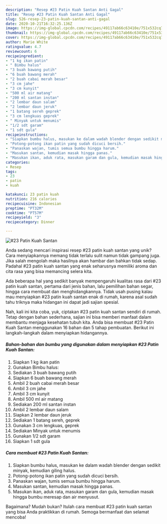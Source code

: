 ```yaml
---
description: "Resep #23 Patin Kuah Santan Anti Gagal"
title: "Resep #23 Patin Kuah Santan Anti Gagal"
slug: 526-resep-23-patin-kuah-santan-anti-gagal
date: 2020-10-21T16:32:25.136Z
image: https://img-global.cpcdn.com/recipes/49117ab66c63410e/751x532cq70/23-patin-kuah-santan-foto-resep-utama.jpg
thumbnail: https://img-global.cpcdn.com/recipes/49117ab66c63410e/751x532cq70/23-patin-kuah-santan-foto-resep-utama.jpg
cover: https://img-global.cpcdn.com/recipes/49117ab66c63410e/751x532cq70/23-patin-kuah-santan-foto-resep-utama.jpg
author: Marie White
ratingvalue: 4.7
reviewcount: 6
recipeingredient:
- "1 kg ikan patin"
- " Bimbu halus"
- "3 buah bawang putih"
- "6 buah bawang merah"
- "2 buah cabai merah besar"
- "3 cm jahe"
- "3 cm kunyit"
- "500 ml air matang"
- "200 ml santan instan"
- "2 lembar daun salam"
- "2 lembar daun jeruk"
- "1 batang sereh geprek"
- "3 cm lengkuas geprek"
- " Minyak untuk menumis"
- "1/2 sdt garam"
- "1 sdt gula"
recipeinstructions:
- "Siapkan bumbu halus, masukan ke dalam wadah blender dengan sedikit minyak, kemudian giling halus."
- "Potong-potong ikan patin yang sudah dicuci bersih."
- "Panaskan wajan, tumis semua bumbu hingga harum."
- "Masukan santan, kemudian masak hingga panas."
- "Masukan ikan, aduk rata, masukan garam dan gula, kemudian masak hingga bumbu meresap dan air menyusut."
categories:
- Resep
tags:
- 23
- patin
- kuah

katakunci: 23 patin kuah 
nutrition: 216 calories
recipecuisine: Indonesian
preptime: "PT32M"
cooktime: "PT57M"
recipeyield: "3"
recipecategory: Dinner

---
```



![#23 Patin Kuah Santan](https://img-global.cpcdn.com/recipes/49117ab66c63410e/751x532cq70/23-patin-kuah-santan-foto-resep-utama.jpg)

Anda sedang mencari inspirasi resep #23 patin kuah santan yang unik? Cara menyiapkannya memang tidak terlalu sulit namun tidak gampang juga. Jika salah mengolah maka hasilnya akan hambar dan bahkan tidak sedap. Padahal #23 patin kuah santan yang enak seharusnya memiliki aroma dan cita rasa yang bisa memancing selera kita.

Ada beberapa hal yang sedikit banyak mempengaruhi kualitas rasa dari #23 patin kuah santan, pertama dari jenis bahan, lalu pemilihan bahan segar, hingga cara membuat dan menghidangkannya. Tidak usah pusing kalau mau menyiapkan #23 patin kuah santan enak di rumah, karena asal sudah tahu triknya maka hidangan ini dapat jadi sajian spesial.




Nah, kali ini kita coba, yuk, ciptakan #23 patin kuah santan sendiri di rumah. Tetap dengan bahan sederhana, sajian ini bisa memberi manfaat dalam membantu menjaga kesehatan tubuh kita. Anda bisa membuat #23 Patin Kuah Santan menggunakan 16 bahan dan 5 tahap pembuatan. Berikut ini langkah-langkah dalam menyiapkan hidangannya.

<!--inarticleads1-->

##### Bahan-bahan dan bumbu yang digunakan dalam menyiapkan #23 Patin Kuah Santan:

1. Siapkan 1 kg ikan patin
1. Gunakan  Bimbu halus:
1. Sediakan 3 buah bawang putih
1. Siapkan 6 buah bawang merah
1. Ambil 2 buah cabai merah besar
1. Ambil 3 cm jahe
1. Ambil 3 cm kunyit
1. Ambil 500 ml air matang
1. Sediakan 200 ml santan instan
1. Ambil 2 lembar daun salam
1. Siapkan 2 lembar daun jeruk
1. Sediakan 1 batang sereh, geprek
1. Gunakan 3 cm lengkuas, geprek
1. Sediakan  Minyak untuk menumis
1. Gunakan 1/2 sdt garam
1. Siapkan 1 sdt gula




<!--inarticleads2-->

##### Cara membuat #23 Patin Kuah Santan:

1. Siapkan bumbu halus, masukan ke dalam wadah blender dengan sedikit minyak, kemudian giling halus.
1. Potong-potong ikan patin yang sudah dicuci bersih.
1. Panaskan wajan, tumis semua bumbu hingga harum.
1. Masukan santan, kemudian masak hingga panas.
1. Masukan ikan, aduk rata, masukan garam dan gula, kemudian masak hingga bumbu meresap dan air menyusut.




Bagaimana? Mudah bukan? Itulah cara membuat #23 patin kuah santan yang bisa Anda praktikkan di rumah. Semoga bermanfaat dan selamat mencoba!
